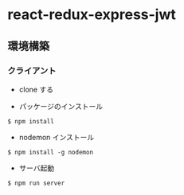 # react-redux-express-jwt

## 環境構築

### クライアント

- clone する

- パッケージのインストール

```
$ npm install
```

- nodemon インストール

```
$ npm install -g nodemon
```

- サーバ起動

```
$ npm run server
```
